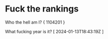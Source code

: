 # Fuck the rankings

Who the hell am I?
{ 1104201 }

What fucking year is it?
[ 2024-01-13T18:43:19Z ]
